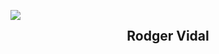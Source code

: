 <p align="left">
<img "width=100px" src="https://imgur.com/a/EpCrOQM" align="left"><img/>
<h2 align="center" >Rodger Vidal</h2>
</p>
